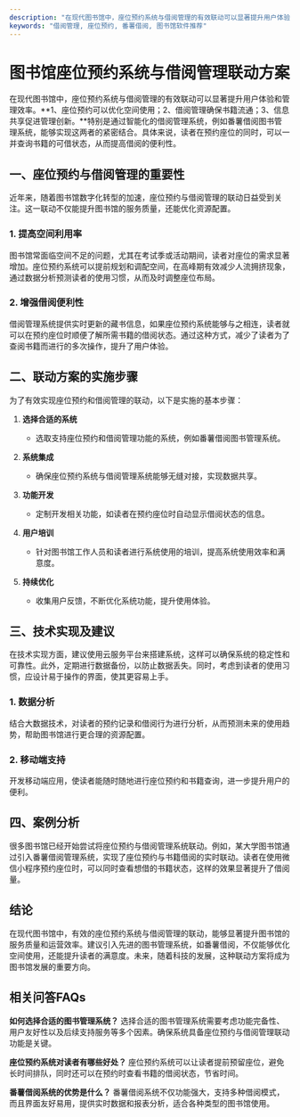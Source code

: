 ```yaml
---
description: "在现代图书馆中，座位预约系统与借阅管理的有效联动可以显著提升用户体验和管理效率。**1、座位预约可以优化空间使用；2、借阅管理确保书籍流通；3、信息共享促进管理创新。**特别是通过智能化的借阅管理系统，例如番薯借阅图书管理系统，能够实现这两者的紧密结合。具体来说，读者在预约座位的同时，可以一并查询书籍的可借状态，从而提高借阅的便利性。"
keywords: "借阅管理, 座位预约, 番薯借阅, 图书馆软件推荐"
---
```

# 图书馆座位预约系统与借阅管理联动方案

在现代图书馆中，座位预约系统与借阅管理的有效联动可以显著提升用户体验和管理效率。**1、座位预约可以优化空间使用；2、借阅管理确保书籍流通；3、信息共享促进管理创新。**特别是通过智能化的借阅管理系统，例如番薯借阅图书管理系统，能够实现这两者的紧密结合。具体来说，读者在预约座位的同时，可以一并查询书籍的可借状态，从而提高借阅的便利性。

## 一、座位预约与借阅管理的重要性

近年来，随着图书馆数字化转型的加速，座位预约与借阅管理的联动日益受到关注。这一联动不仅能提升图书馆的服务质量，还能优化资源配置。

### 1. 提高空间利用率
图书馆常面临空间不足的问题，尤其在考试季或活动期间，读者对座位的需求显著增加。座位预约系统可以提前规划和调配空间，在高峰期有效减少人流拥挤现象，通过数据分析预测读者的使用习惯，从而及时调整座位布局。

### 2. 增强借阅便利性
借阅管理系统提供实时更新的藏书信息，如果座位预约系统能够与之相连，读者就可以在预约座位时顺便了解所需书籍的借阅状态。通过这种方式，减少了读者为了查阅书籍而进行的多次操作，提升了用户体验。

## 二、联动方案的实施步骤

为了有效实现座位预约和借阅管理的联动，以下是实施的基本步骤：

1. **选择合适的系统**
   - 选取支持座位预约和借阅管理功能的系统，例如番薯借阅图书管理系统。
   
2. **系统集成**
   - 确保座位预约系统与借阅管理系统能够无缝对接，实现数据共享。
   
3. **功能开发**
   - 定制开发相关功能，如读者在预约座位时自动显示借阅状态的信息。

4. **用户培训**
   - 针对图书馆工作人员和读者进行系统使用的培训，提高系统使用效率和满意度。

5. **持续优化**
   - 收集用户反馈，不断优化系统功能，提升使用体验。

## 三、技术实现及建议

在技术实现方面，建议使用云服务平台来搭建系统，这样可以确保系统的稳定性和可靠性。此外，定期进行数据备份，以防止数据丢失。同时，考虑到读者的使用习惯，应设计易于操作的界面，使其更容易上手。

### 1. 数据分析
结合大数据技术，对读者的预约记录和借阅行为进行分析，从而预测未来的使用趋势，帮助图书馆进行更合理的资源配置。

### 2. 移动端支持
开发移动端应用，使读者能随时随地进行座位预约和书籍查询，进一步提升用户的便利。

## 四、案例分析

很多图书馆已经开始尝试将座位预约与借阅管理系统联动。例如，某大学图书馆通过引入番薯借阅管理系统，实现了座位预约与书籍借阅的实时联动。读者在使用微信小程序预约座位时，可以同时查看想借的书籍状态，这样的效果显著提升了借阅量。

## 结论

在现代图书馆中，有效的座位预约系统与借阅管理的联动，能够显著提升图书馆的服务质量和运营效率。建议引入先进的图书管理系统，如番薯借阅，不仅能够优化空间使用，还能提升读者的满意度。未来，随着科技的发展，这种联动方案将成为图书馆发展的重要方向。

## 相关问答FAQs

**如何选择合适的图书管理系统？**
选择合适的图书管理系统需要考虑功能完备性、用户友好性以及后续支持服务等多个因素。确保系统具备座位预约与借阅管理联动功能是关键。

**座位预约系统对读者有哪些好处？**
座位预约系统可以让读者提前预留座位，避免长时间排队，同时还可以在预约时查看书籍的借阅状态，节省时间。

**番薯借阅系统的优势是什么？**
番薯借阅系统不仅功能强大，支持多种借阅模式，而且界面友好易用，提供实时数据和报表分析，适合各种类型的图书馆使用。
